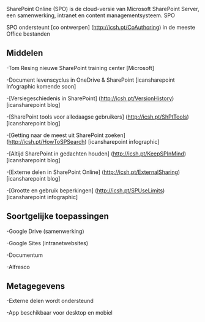 

SharePoint Online (SPO) is de cloud-versie van Microsoft SharePoint
Server, een samenwerking, intranet en content managementsysteem. SPO

SPO ondersteunt [co ontwerpen] (http://icsh.pt/CoAuthoring) in de meeste Office
bestanden

Middelen
---------

-Tom Resing nieuwe SharePoint training center \[Microsoft\]

-Document levenscyclus in OneDrive & SharePoint \[icansharepoint
    Infographic komende soon\]

-[Versiegeschiedenis in SharePoint] (http://icsh.pt/VersionHistory)
    \[icansharepoint blog\]

-[SharePoint tools voor alledaagse gebruikers] (http://icsh.pt/ShPtTools)
    \[icansharepoint blog\]

-[Getting naar de meest uit SharePoint
    zoeken] (http://icsh.pt/HowToSPSearch) \[icansharepoint infographic\]

-[Altijd SharePoint in gedachten houden] (http://icsh.pt/KeepSPInMind)
    \[icansharepoint blog\]

-[Externe delen in SharePoint
    Online] (http://icsh.pt/ExternalSharing) \[icansharepoint blog\]

-[Grootte en gebruik beperkingen] (http://icsh.pt/SPUseLimits)
    \[icansharepoint infographic\]

Soortgelijke toepassingen
--------------------

-Google Drive (samenwerking)

-Google Sites (intranetwebsites)

-Documentum

-Alfresco

Metagegevens
--------

-Externe delen wordt ondersteund

-App beschikbaar voor desktop en mobiel
